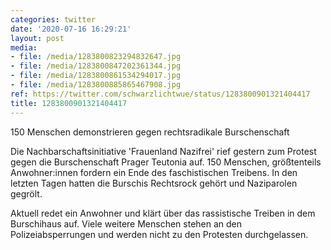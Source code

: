 ```yaml
---
categories: twitter
date: '2020-07-16 16:29:21'
layout: post
media:
- file: /media/1283800823294832647.jpg
- file: /media/1283800847202361344.jpg
- file: /media/1283800861534294017.jpg
- file: /media/1283800885865467908.jpg
ref: https://twitter.com/schwarzlichtwue/status/1283800901321404417
title: 1283800901321404417
---
```

150 Menschen demonstrieren gegen rechtsradikale Burschenschaft



Die Nachbarschaftsinitiative 'Frauenland Nazifrei' rief gestern zum Protest gegen die Burschenschaft Prager Teutonia auf. 150 Menschen, größtenteils Anwohner:innen fordern ein Ende des faschistischen Treibens. 
In den letzten Tagen hatten die Burschis Rechtsrock gehört und Naziparolen gegrölt.

Aktuell redet ein Anwohner und klärt über das rassistische Treiben in dem Burschihaus auf. Viele weitere Menschen stehen an den Polizeiabsperrungen und werden nicht zu den Protesten durchgelassen.